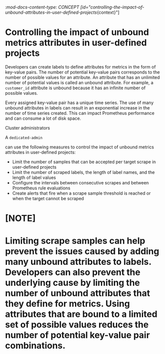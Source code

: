 :_mod-docs-content-type: CONCEPT
[id="controlling-the-impact-of-unbound-attributes-in-user-defined-projects_{context}"]
# Controlling the impact of unbound metrics attributes in user-defined projects

Developers can create labels to define attributes for metrics in the form of key-value pairs. The number of potential key-value pairs corresponds to the number of possible values for an attribute. An attribute that has an unlimited number of potential values is called an unbound attribute. For example, a `customer_id` attribute is unbound because it has an infinite number of possible values.

Every assigned key-value pair has a unique time series. The use of many unbound attributes in labels can result in an exponential increase in the number of time series created. This can impact Prometheus performance and can consume a lot of disk space.


Cluster administrators


A `dedicated-admin`

can use the following measures to control the impact of unbound metrics attributes in user-defined projects:

* Limit the number of samples that can be accepted per target scrape in user-defined projects
* Limit the number of scraped labels, the length of label names, and the length of label values
* Configure the intervals between consecutive scrapes and between Prometheus rule evaluations
* Create alerts that fire when a scrape sample threshold is reached or when the target cannot be scraped

[NOTE]
====
Limiting scrape samples can help prevent the issues caused by adding many unbound attributes to labels. Developers can also prevent the underlying cause by limiting the number of unbound attributes that they define for metrics. Using attributes that are bound to a limited set of possible values reduces the number of potential key-value pair combinations.
====
